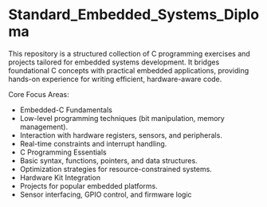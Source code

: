 # Standard_Embedded_Systems_Diploma
This repository is a structured collection of C programming exercises and projects tailored for embedded systems development. It bridges foundational C concepts with practical embedded applications, providing hands-on experience for writing efficient, hardware-aware code.

Core Focus Areas:
- Embedded-C Fundamentals
- Low-level programming techniques (bit manipulation, memory management).
- Interaction with hardware registers, sensors, and peripherals.
- Real-time constraints and interrupt handling.
- C Programming Essentials
- Basic syntax, functions, pointers, and data structures.
- Optimization strategies for resource-constrained systems.
- Hardware Kit Integration
- Projects for popular embedded platforms.
- Sensor interfacing, GPIO control, and firmware logic

